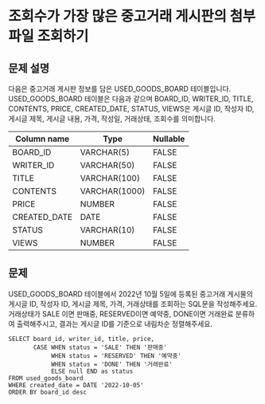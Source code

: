 # 조회수가 가장 많은 중고거래 게시판의 첨부파일 조회하기

## 문제 설명
다음은 중고거래 게시판 정보를 담은 USED_GOODS_BOARD 테이블입니다. USED_GOODS_BOARD 테이블은 다음과 같으며 BOARD_ID, WRITER_ID, TITLE, CONTENTS, PRICE, CREATED_DATE, STATUS, VIEWS은 게시글 ID, 작성자 ID, 게시글 제목, 게시글 내용, 가격, 작성일, 거래상태, 조회수를 의미합니다.

| Column name  | Type         | Nullable |
|--------------|--------------|----------|
| BOARD_ID     | VARCHAR(5)   | FALSE    |
| WRITER_ID    | VARCHAR(50)  | FALSE    |
| TITLE        | VARCHAR(100) | FALSE    |
| CONTENTS     | VARCHAR(1000)| FALSE    |
| PRICE        | NUMBER       | FALSE    |
| CREATED_DATE | DATE         | FALSE    |
| STATUS       | VARCHAR(10)  | FALSE    |
| VIEWS        | NUMBER       | FALSE    |




## 문제
USED_GOODS_BOARD 테이블에서 2022년 10월 5일에 등록된 중고거래 게시물의 게시글 ID, 작성자 ID, 게시글 제목, 가격, 거래상태를 조회하는 SQL문을 작성해주세요. 
거래상태가 SALE 이면 판매중, RESERVED이면 예약중, DONE이면 거래완료 분류하여 출력해주시고, 결과는 게시글 ID를 기준으로 내림차순 정렬해주세요.

```oracle
SELECT board_id, writer_id, title, price,
       CASE WHEN status = 'SALE' THEN '판매중'
            WHEN status = 'RESERVED' THEN '예약중'
            WHEN status = 'DONE' THEN '거래완료'
            ELSE null END as status
FROM used_goods_board
WHERE created_date = DATE '2022-10-05'
ORDER BY board_id desc
```